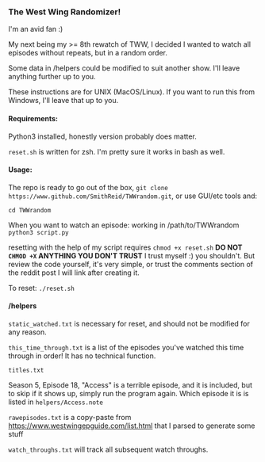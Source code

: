 ### The West Wing Randomizer! 

I'm an avid fan :) 

My next being my >= 8th rewatch of TWW, I decided I wanted to watch all episodes without repeats, but in a random order. 

Some data in /helpers could be modified to suit another show. I'll leave anything further up to you. 

These instructions are for UNIX (MacOS/Linux). If you want to run this from Windows, I'll leave that up to you. 

<h4> Requirements: </h4>

Python3 installed, honestly version probably does matter. 

`reset.sh` is written for zsh. I'm pretty sure it works in bash as well. 

<h4> Usage: </h4>

The repo is ready to go out of the box, `git clone https://www.github.com/SmithReid/TWWrandom.git`, or use GUI/etc tools and: 

`cd TWWrandom`

When you want to watch an episode: working in /path/to/TWWrandom `python3 script.py`

resetting with the help of my script requires `chmod +x reset.sh` **DO NOT `CHMOD +X` ANYTHING YOU DON'T TRUST** I trust myself :) you shouldn't. But review the code yourself, it's very simple, or trust the comments section of the reddit post I will link after creating it. 

To reset: `./reset.sh`

<h4> /helpers </h4> 

`static_watched.txt` is necessary for reset, and should not be modified for any reason. 

`this_time_through.txt` is a list of the episodes you've watched this time through in order! It has no technical function. 

`titles.txt` 

Season 5, Episode 18, "Access" is a terrible episode, and it is included, but to skip if it shows up, simply run the program again. Which episode it is is listed in `helpers/Access.note`

`rawepisodes.txt` is a copy-paste from https://www.westwingepguide.com/list.html that I parsed to generate some stuff

`watch_throughs.txt` will track all subsequent watch throughs. 